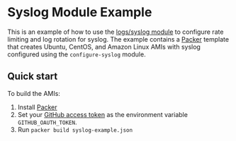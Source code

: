 # Syslog Module Example

This is an example of how to use the [logs/syslog module](/modules/logs/syslog) to configure rate
limiting and log rotation for syslog. The example contains a [Packer](https://www.packer.io/) template that creates
Ubuntu, CentOS, and Amazon Linux AMIs with syslog configured using the `configure-syslog` module.

## Quick start

To build the AMIs:

1. Install [Packer](https://www.packer.io/)
1. Set your [GitHub access token](https://help.github.com/articles/creating-an-access-token-for-command-line-use/) as
   the environment variable `GITHUB_OAUTH_TOKEN`.
1. Run `packer build syslog-example.json`
